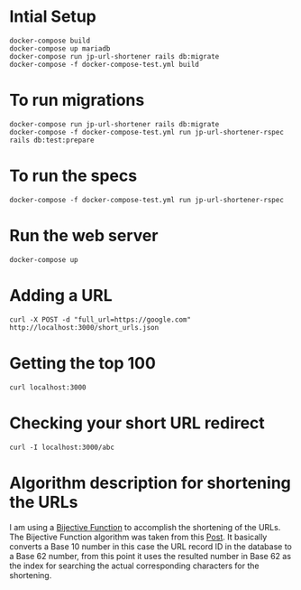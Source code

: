 # Intial Setup

    docker-compose build
    docker-compose up mariadb
    docker-compose run jp-url-shortener rails db:migrate
    docker-compose -f docker-compose-test.yml build

# To run migrations

    docker-compose run jp-url-shortener rails db:migrate
    docker-compose -f docker-compose-test.yml run jp-url-shortener-rspec rails db:test:prepare

# To run the specs

    docker-compose -f docker-compose-test.yml run jp-url-shortener-rspec

# Run the web server

    docker-compose up

# Adding a URL

    curl -X POST -d "full_url=https://google.com" http://localhost:3000/short_urls.json

# Getting the top 100

    curl localhost:3000

# Checking your short URL redirect

    curl -I localhost:3000/abc
    
# Algorithm description for shortening the URLs

I am using a [Bijective Function](https://en.wikipedia.org/wiki/Bijection) to accomplish the shortening of the URLs.
The Bijective Function algorithm was taken from this [Post](https://www.geeksforgeeks.org/how-to-design-a-tiny-url-or-url-shortener/). 
It basically converts a Base 10 number in this case the URL record ID in the database to a Base 62 number, from this point
it uses the resulted number in Base 62 as the index for searching the actual corresponding characters for the shortening.
